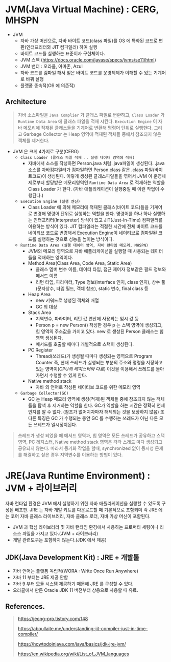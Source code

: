# JVM(Java Virtual Machine) : CERG, MHSPN

- JVM
  - 자바 가상 머신으로, 자바 바이트 코드(class 파일)를 OS 에 특화된 코드로 변환(인터프리터와 JIT 컴파일러) 하여 실행
  - 바이트 코드를 실행하는 표준이자 구현체이다.
  - JVM 스펙 (https://docs.oracle.com/javase/specs/jvms/se11/html)
  - JVM 밴더 : 오라클, 아마존, Azul 
  - 자바 코드를 컴파일 해서 얻은 바이트 코드를 운영체제가 이해할 수 있는 기계어로 바꿔 실행
  - 플랫폼 종속적(OS 에 의존적)
   
## Architecture

> 자바 소스파일을 `Java Complier` 가 클래스 파일로 변환하고, `Class Loader` 가 `Runtime Data Area` 에 클래스 파일을 적재 시킨다. `Execution Engine` 이 자바 메모리에 적재된 클래스들을 기계어로 변환해 명령어 단위로 실행한다. 그리고 Garbage Collector 는 Heap 영역에 적재된 객체들 중에서 참조되지 않은 객체를 제거한다.

- JVM 은 크게 4가지로 구분(CERG)
  - `Class Loader (클래스 파일 적재 .. 실행 데이터 영역에 적재)`
    - 자바에서 소스를 작성하면 Person.java 처럼 .java파일이 생성된다. .java 소스를 자바컴파일러가 컴파일하면 Person.class 같은 .class 파일(바이트코드)이 생성된다. 
    이렇게 생성된 클래스파일들을 엮어서 JVM 이 운영체제로부터 할당받은 메모리영역인 `Runtime Data Area` 로 적재하는 역할을 Class Loader 가 한다. (자바 애플리케이션이 실행중일 때 이런 작업이 수행된다.)
  - `Execution Engine (실행 엔진)`
    - Class Loader 에 의해 메모리에 적재된 클래스(바이트 코드)들을 기계어로 변경해 명령어 단위로 실행하는 역할을 한다. 명령어를 하나 하나 실행하는 인터프리터(Interpreter) 방식이 있고 JIT(Just-In-Time) 컴파일러를 이용하는 방식이 있다.
    JIT 컴파일러는 적절한 시간에 전체 바이트 코드를 네이티브 코드로 변경해서 Execution Engine이 네이티브로 컴파일된 코드를 실행하는 것으로 성능을 높이는 방식이다.
  - `Runtime Data Area (실행 데이터 영역, 자바 런타임 메모리, MHSPN)`
    - JVM의 메모리 영역으로 자바 애플리케이션을 실행할 때 사용되는 데이터들을 적재하는 영역이다.
    - Method Area(Class Area, Code Area, Static Area)
      - 클래스 멤버 변수 이름, 데이터 타입, 접근 제어자 정보같은 필드 정보와 메서드 이름
      - 리턴 타입, 파라미터, Type 정보(interface 인지, class 인지), 상수 풀(문자상수, 타입 필드, 객체 참조), static 변수, final class 등
    - Heap Area
      - new 키워드로  생성된 객체와 배열
      - GC 의 대상
    - Stack Area
      - 지역변수, 파라미터, 리턴 값 연산에 사용되는 임시 값 등
      - Person p = new Person() 작성한 경우 p 는 스택 영역에 생성되고, 힙 영역의 주소값을 가지고 있다. new 로 생성된 Person 클래스는 힙 영역 생성된다.
      - 메서드를 호출할 때마다 개별적으로 스택이 생성된다.
    - PC Register
      - Thread(쓰레드)가 생성될 때마다 생성되는 영역으로 Program Counter 즉, 현재 쓰레드가 실행되는 부분의 주소와 명령을 저장하고 있는 영역이(*CPU의 레지스터와 다름*) 이것을 이용해서 쓰레드를 돌아가면서 수행할 수 있게 한다.
    - Native method stack
      - 자바 외 언어로 작성된 네이티브 코드를 위한 메모리 영역
  - `Garbage Collector(GC)`
    - GC 는 Heap 메모리 영역에 생성(적재)된 객체들 중에 참조되지 않는 객체들을 탐색 후 제거하는 역할을 한다. GC가 역할을 하는 시간은 정확히 언제인지를 알 수 없다. (참조가 없어지자마자 해제되는 것을 보장하지 않음) 또 다른 특징은 GC 가 수행되는 동안 GC 를 수행하는 쓰레드가 아닌 다른 모든 쓰레드가 일시정지된다.

> 쓰레드가 생성 되었을 때 메서드 영역과, 힙 영역은 모든 쓰레드가 공유하고 스택 영역, PC 레지스터, Native method stack 영역은 각각 스레드 마다 생성되고 공유되지 않는다. 따라서 동기화 작업을 할때, synchronized 없이 동시성 문제를 해결하고 싶은 경우 지역변수를 이용하는 방법이 있다.

# JRE(Java Runtime Environment) : JVM + 라이브러리

자바 런타임 환경은 JVM 에서 실행하기 위한 자바 애플리케이션을 실행할 수 있도록 구성된 배포판. JRE 는 자바 개발 키트를 다운로드할 때 기본적으로 포함되며 각 JRE 에는 코어 자바 클래스 라이브러리, 자바 클래스 로더, 자바 가상 머신이 포함된다.

- JVM 과 핵심 라이브러리 및 자바 런타임 환경에서 사용하는 프로퍼티 세팅이나 리소스 파일을 가지고 있다.(JVM + 라이브러리)
- 개발 관련도구는 포함하지 않는다.(JDK 에서 제공)

## JDK(Java Development Kit) : JRE + 개발툴

- 자바 언어는 플랫폼 독립적(WORA : Write Once Run Anywhere)
- 자바 11 부터는 JRE 제공 안함
- 자바 9 부터 모듈 시스템 제공하기 때문에 JRE 를 구성할 수 있다.
- 오라클에서 만든 Oracle JDK 11 버전부터 상용으로 사용할 때 유료. 

## References.

> https://jeong-pro.tistory.com/148
>
> https://aboullaite.me/understanding-jit-compiler-just-in-time-compiler/ 
>
> https://howtodoinjava.com/java/basics/jdk-jre-jvm/ 
>
> https://en.wikipedia.org/wiki/List_of_JVM_languages 

